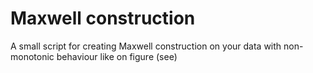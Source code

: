 # Maxwell construction

A small script for creating Maxwell construction on your data with non-monotonic behaviour like on figure (see)

